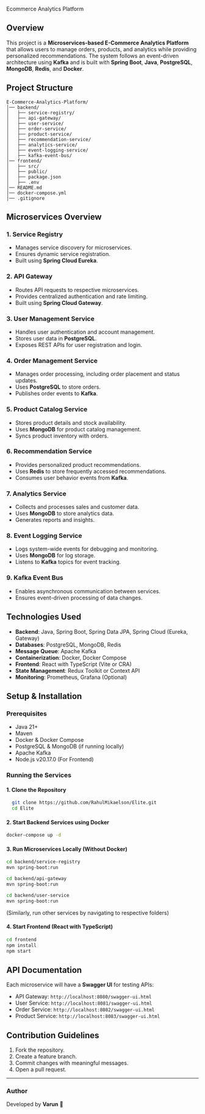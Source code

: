 Ecommerce Analytics Platform

## Overview
This project is a **Microservices-based E-Commerce Analytics Platform** that allows users to manage orders, products, and analytics while providing personalized recommendations. The system follows an event-driven architecture using **Kafka** and is built with **Spring Boot**, **Java**, **PostgreSQL**, **MongoDB**, **Redis**, and **Docker**.

## Project Structure
```
E-Commerce-Analytics-Platform/
│── backend/
│   ├── service-registry/
│   ├── api-gateway/
│   ├── user-service/
│   ├── order-service/
│   ├── product-service/
│   ├── recommendation-service/
│   ├── analytics-service/
│   ├── event-logging-service/
│   ├── kafka-event-bus/
│── frontend/
│   ├── src/
│   ├── public/
│   ├── package.json
│   ├── .env
│── README.md
│── docker-compose.yml
│── .gitignore
```

## Microservices Overview
### 1. **Service Registry**
- Manages service discovery for microservices.
- Ensures dynamic service registration.
- Built using **Spring Cloud Eureka**.

### 2. **API Gateway**
- Routes API requests to respective microservices.
- Provides centralized authentication and rate limiting.
- Built using **Spring Cloud Gateway**.

### 3. **User Management Service**
- Handles user authentication and account management.
- Stores user data in **PostgreSQL**.
- Exposes REST APIs for user registration and login.

### 4. **Order Management Service**
- Manages order processing, including order placement and status updates.
- Uses **PostgreSQL** to store orders.
- Publishes order events to **Kafka**.

### 5. **Product Catalog Service**
- Stores product details and stock availability.
- Uses **MongoDB** for product catalog management.
- Syncs product inventory with orders.

### 6. **Recommendation Service**
- Provides personalized product recommendations.
- Uses **Redis** to store frequently accessed recommendations.
- Consumes user behavior events from **Kafka**.

### 7. **Analytics Service**
- Collects and processes sales and customer data.
- Uses **MongoDB** to store analytics data.
- Generates reports and insights.

### 8. **Event Logging Service**
- Logs system-wide events for debugging and monitoring.
- Uses **MongoDB** for log storage.
- Listens to **Kafka** topics for event tracking.

### 9. **Kafka Event Bus**
- Enables asynchronous communication between services.
- Ensures event-driven processing of data changes.

## Technologies Used
- **Backend**: Java, Spring Boot, Spring Data JPA, Spring Cloud (Eureka, Gateway)
- **Databases**: PostgreSQL, MongoDB, Redis
- **Message Queue**: Apache Kafka
- **Containerization**: Docker, Docker Compose
- **Frontend**: React with TypeScript (Vite or CRA)
- **State Management**: Redux Toolkit or Context API
- **Monitoring**: Prometheus, Grafana (Optional)

## Setup & Installation
### Prerequisites
- Java 21+
- Maven
- Docker & Docker Compose
- PostgreSQL & MongoDB (if running locally)
- Apache Kafka
- Node.js v20.17.0 (For Frontend)

### Running the Services
#### 1. Clone the Repository
```sh
  git clone https://github.com/RahulMikaelson/Elite.git
  cd Elite
```
#### 2. Start Backend Services using Docker
```sh
docker-compose up -d
```
#### 3. Run Microservices Locally (Without Docker)
```sh
cd backend/service-registry
mvn spring-boot:run

cd backend/api-gateway
mvn spring-boot:run

cd backend/user-service
mvn spring-boot:run
```
(Similarly, run other services by navigating to respective folders)

#### 4. Start Frontend (React with TypeScript)
```sh
cd frontend
npm install
npm start
```

## API Documentation
Each microservice will have a **Swagger UI** for testing APIs:
- API Gateway: `http://localhost:8080/swagger-ui.html`
- User Service: `http://localhost:8081/swagger-ui.html`
- Order Service: `http://localhost:8082/swagger-ui.html`
- Product Service: `http://localhost:8083/swagger-ui.html`

## Contribution Guidelines
1. Fork the repository.
2. Create a feature branch.
3. Commit changes with meaningful messages.
4. Open a pull request.

---
### Author
Developed by **Varun** 🚀


